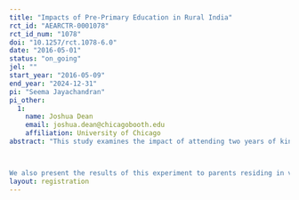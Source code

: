 ```yaml
---
title: "Impacts of Pre-Primary Education in Rural India"
rct_id: "AEARCTR-0001078"
rct_id_num: "1078"
doi: "10.1257/rct.1078-6.0"
date: "2016-05-01"
status: "on_going"
jel: ""
start_year: "2016-05-09"
end_year: "2024-12-31"
pi: "Seema Jayachandran"
pi_other:
  1:
    name: Joshua Dean
    email: joshua.dean@chicagobooth.edu
    affiliation: University of Chicago
abstract: "This study examines the impact of attending two years of kindergarten on child development and primary-school performance. We offer scholarships to attend a Hippocampus Learning Centre private kindergarten to random subset of low-socioeconomic-status children and measure outcomes at baseline, after two years, and after three years.

We also present the results of this experiment to parents residing in villages where Hippocampus operates to study what relative value they place on different types of skills."
layout: registration
---
```


